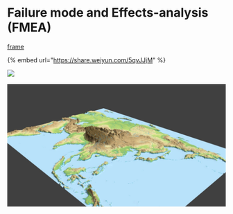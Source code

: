 # Failure mode and Effects-analysis \(FMEA\)

[frame](https://share.weiyun.com/5qvJJjM)

{% embed url="https://share.weiyun.com/5qvJJjM" %}

![](https://bbs.pku.edu.cn/v2/uploads/index_MKoueo.jpg)



![](../../.gitbook/assets/ya-zhou-3d-di-xing.jpeg) 



